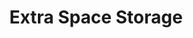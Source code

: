 ---
title: "Extra Space Storage"
url: /milwaukee/extra-space-storage-west-saint-paul-avenue/
shop: storage rental
---